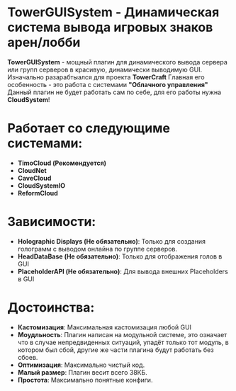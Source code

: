 # TowerGUISystem - Динамическая система вывода игровых знаков арен/лобби

**TowerGUISystem** - мощный плагин для динамического вывода сервера или групп серверов в красивую, динамически выводимую GUI.
Изначально разарабтыался для проекта **TowerCraft**
Главная его особенность - это работа с системами **"Облачного управления"**
Данный плагин не будет работать сам по себе, для его работы нужна **CloudSystem**!

# Работает со следующиме системами:
 - **TimoCloud (Рекомендуется)**
 - **CloudNet**
 - **CaveCloud**
 - **CloudSystemIO**
 - **ReformCloud**

# Зависимости:
 - **Holographic Displays (Не обязательно)**: Только для создания голограмм с выводом онлайна по группе серверов.
 - **HeadDataBase (Не обязательно)**: Только для отображения голов в GUI
 - **PlaceholderAPI (Не обязательно)**: Для вывода внешних Placeholders в GUI
 
# Достоинства:
 - **Кастомизация**: Максимальная кастомизация любой GUI
 - **Моудльность**: Плагин написан на модульной системе, это означает что в случае непредвиденных ситуаций, упадёт только тот модуль, в котором был сбой, другие же части плагина будут работать без сбоев. 
 - **Оптимизация**: Максимально чистый код.
 - **Малый размер**: Плагин весит всего 38КБ.
 - **Простота**: Максимально понятные конфиги.
